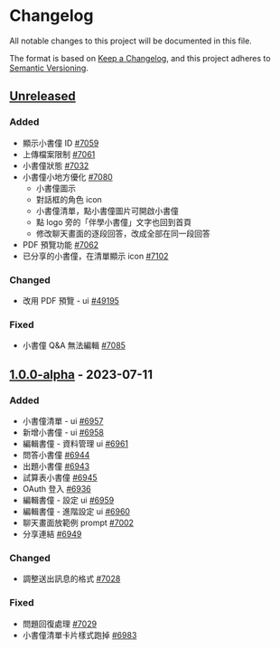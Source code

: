 # Changelog

All notable changes to this project will be documented in this file.

The format is based on [Keep a Changelog](https://keepachangelog.com/en/1.0.0/), and this project adheres to [Semantic Versioning](https://semver.org/spec/v2.0.0.html).

## [Unreleased]

### Added

- 顯示小書僮 ID [#7059](https://redmine.kingkit.codes/issues/7059)
- 上傳檔案限制 [#7061](https://redmine.kingkit.codes/issues/7061)
- 小書僮狀態 [#7032](https://redmine.kingkit.codes/issues/7032)
- 小書僮小地方優化 [#7080](https://redmine.kingkit.codes/issues/7080)
  - 小書僮圖示
  - 對話框的角色 icon
  - 小書僮清單，點小書僮圖片可開啟小書僮
  - 點 logo 旁的「伴學小書僮」文字也回到首頁
  - 修改聊天畫面的逐段回答，改成全部在同一段回答
- PDF 預覽功能 [#7062](https://redmine.kingkit.codes/issues/7062)
- 已分享的小書僮，在清單顯示 icon [#7102](https://redmine.kingkit.codes/issues/7102)

### Changed

- 改用 PDF 預覽 - ui [#49195](https://redmine.kingkit.codes/issues/7062#change-49195)

### Fixed

- 小書僮 Q&A 無法編輯 [#7085](https://redmine.kingkit.codes/issues/7085)

## [1.0.0-alpha] - 2023-07-11

### Added

- 小書僮清單 - ui [#6957](https://redmine.kingkit.codes/issues/6957)
- 新增小書僮 - ui [#6958](https://redmine.kingkit.codes/issues/6958)
- 編輯書僮 - 資料管理 ui [#6961](https://redmine.kingkit.codes/issues/6961)
- 問答小書僮 [#6944](https://redmine.kingkit.codes/issues/6944)
- 出題小書僮 [#6943](https://redmine.kingkit.codes/issues/6943)
- 試算表小書僮 [#6945](https://redmine.kingkit.codes/issues/6945)
- OAuth 登入 [#6936](https://redmine.kingkit.codes/issues/6936)
- 編輯書僮 - 設定 ui [#6959](https://redmine.kingkit.codes/issues/6959)
- 編輯書僮 - 進階設定 ui [#6960](https://redmine.kingkit.codes/issues/6960)
- 聊天畫面放範例 prompt [#7002](https://redmine.kingkit.codes/issues/7002)
- 分享連結 [#6949](https://redmine.kingkit.codes/issues/6949)

### Changed

- 調整送出訊息的格式 [#7028](https://redmine.kingkit.codes/issues/7028)

### Fixed

- 問題回復處理 [#7029](https://redmine.kingkit.codes/issues/7029)
- 小書僮清單卡片樣式跑掉 [#6983](https://redmine.kingkit.codes/issues/6983)

[Unreleased]: https://github.com/webduinoio/pluto-frontend/compare/1.1.0...HEAD
[1.0.0-alpha]: https://github.com/webduinoio/pluto-frontend/releases/tag/v1.0.0-alpha

